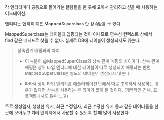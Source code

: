 

각 엔티티마다 공통으로 들어가는 컬럼들을 한 곳에 모아서 관리하고 싶을 때 사용하는 어노테이션.

엔티티는 엔티티 혹은 MappedSuperclass 만 상속받을 수 있다.

MappedSuperclass는 테이블과 맵핑되는 것이 아니므로 영속성 컨텍스트 상에서 find 같은 메서드로 찾을 수 없다. 실제로 DB에 테이블이 생성되지도 않는다.


> 상속관계 매핑과의 차이
> 
>- 이 부분이 @MappedSuperClass와 상속 관계 매핑의 차이이다. 상속 관계 매핑은 상위 타입 엔티티에 대한 테이블이 따로 생성되어 매핑되는 반면 MappedSuperClass는 별도의 테이블이 생성되지 않는다. 
> 
>- 따라서 상위 타입 엔티티를 애플리케이션 단에서 따로 조회해서 사용하는 경우가 없다면 상속을 사용하는 큰 의미가 없게 될 것이다. (개인적인 견해. 프로젝트에서도 많이 느낌)



주로 생성일자, 생성한 유저, 최근 수정일자, 최근 수정한 유저 등과 같은 데이터들을 한 곳에 모아두고 여러 엔티티에서 사용할 수 있도록 할 때 많이 사용한다.